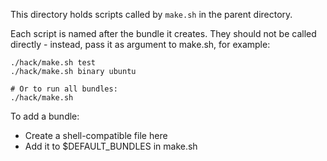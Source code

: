This directory holds scripts called by `make.sh` in the parent directory.

Each script is named after the bundle it creates.
They should not be called directly - instead, pass it as argument to make.sh, for example:

```
./hack/make.sh test
./hack/make.sh binary ubuntu

# Or to run all bundles:
./hack/make.sh
```

To add a bundle:

* Create a shell-compatible file here
* Add it to $DEFAULT_BUNDLES in make.sh
